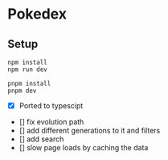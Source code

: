 # Pokedex

## Setup

```
npm install
npm run dev
```

```
pnpm install
pnpm dev
```

- [x] Ported to typescipt
- [] fix evolution path
- [] add different generations to it and filters
- [] add search
- [] slow page loads by caching the data
